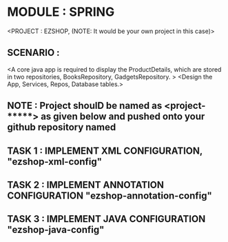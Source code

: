 # MODULE : SPRING
<PROJECT : EZSHOP, (NOTE: It would be your own project in this case)>

## SCENARIO : 
<A core java app is required to display the ProductDetails, which are stored in two repositories, BooksRepository, GadgetsRepository. >
<The details should be fetched using BooksService and GadgetsServie.>
<Design the App, Services, Repos, Database tables.>
<The application should connect to Oracle Database >

## NOTE : Project shoulD be named as <project-*****> as given below and pushed onto your github repository named <labs>

## TASK 1 : IMPLEMENT XML CONFIGURATION, "ezshop-xml-config"
## TASK 2 : IMPLEMENT ANNOTATION CONFIGURATION "ezshop-annotation-config"
## TASK 3 : IMPLEMENT JAVA CONFIGURATION "ezshop-java-config"


